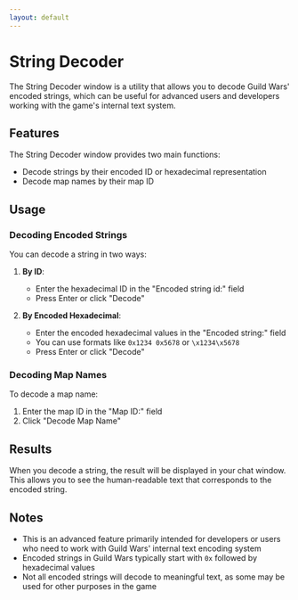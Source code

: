```yaml
---
layout: default
---
```


# String Decoder

The String Decoder window is a utility that allows you to decode Guild Wars' encoded strings, which can be useful for advanced users and developers working with the game's internal text system.

## Features

The String Decoder window provides two main functions:
- Decode strings by their encoded ID or hexadecimal representation
- Decode map names by their map ID

## Usage

### Decoding Encoded Strings

You can decode a string in two ways:
1. **By ID**:
   - Enter the hexadecimal ID in the "Encoded string id:" field
   - Press Enter or click "Decode"

2. **By Encoded Hexadecimal**:
   - Enter the encoded hexadecimal values in the "Encoded string:" field
   - You can use formats like `0x1234 0x5678` or `\x1234\x5678`
   - Press Enter or click "Decode"

### Decoding Map Names

To decode a map name:
1. Enter the map ID in the "Map ID:" field
2. Click "Decode Map Name"

## Results

When you decode a string, the result will be displayed in your chat window. This allows you to see the human-readable text that corresponds to the encoded string.

## Notes

- This is an advanced feature primarily intended for developers or users who need to work with Guild Wars' internal text encoding system
- Encoded strings in Guild Wars typically start with `0x` followed by hexadecimal values
- Not all encoded strings will decode to meaningful text, as some may be used for other purposes in the game
